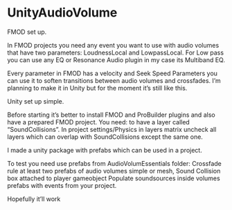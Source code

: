 # UnityAudioVolume

FMOD set up.

In FMOD projects you need any event you want to use with audio volumes that have two parameters: LoudnessLocal and LowpassLocal. 
For Low pass you can use any EQ or Resonance Audio plugin in my case its Multiband EQ.

Every parameter in FMOD has a velocity and Seek Speed Parameters you can use it to soften transitions between audio volumes and crossfades. I’m planning to make it in Unity but for the moment it’s still like this. 

Unity set up simple.

Before starting it’s better to install FMOD and ProBuilder plugins and also have a prepared FMOD project. 
You need:
to have a layer called “SoundCollisions”. 
In project settings/Physics in layers matrix uncheck all layers which can overlap with SoundCollisions except the same one. 

I made a unity package with prefabs which can be used in a project. 

To test you need use prefabs from AudioVolumEssentials folder:
Crossfade rule
at least two prefabs of audio volumes simple or mesh, 
Sound Collision box attached to player gameobject
Populate soundsources inside volumes prefabs with events from your project. 

Hopefully it’ll work 
